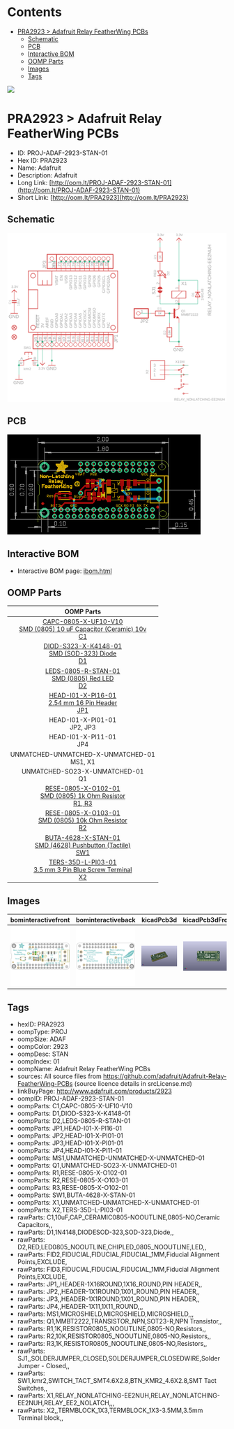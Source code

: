 



Contents
========

* [PRA2923 > Adafruit Relay FeatherWing PCBs](#pra2923--adafruit-relay-featherwing-pcbs)
	* [Schematic](#schematic)
	* [PCB](#pcb)
	* [Interactive BOM](#interactive-bom)
	* [OOMP Parts](#oomp-parts)
	* [Images](#images)
	* [Tags](#tags)
  
![][im]
# PRA2923 > Adafruit Relay FeatherWing PCBs

- ID: PROJ-ADAF-2923-STAN-01
- Hex ID: PRA2923
- Name: Adafruit
- Description: Adafruit
- Long Link: [http://oom.lt/PROJ-ADAF-2923-STAN-01](http://oom.lt/PROJ-ADAF-2923-STAN-01)
- Short Link: [http://oom.lt/PRA2923](http://oom.lt/PRA2923)

## Schematic
  
[![schem](eagleSchemImage.png)](eagleSchemImage.png)
## PCB
  
[![pcb](eagleImage.png)](eagleImage.png)
## Interactive BOM

- Interactive BOM page: [ibom.html](https://htmlpreview.github.io/?https://github.com/oomlout/oomlout_OOMP_projects/blob/main/PROJ-ADAF-2923-STAN-01/kicad/bom/ibom.html)

## OOMP Parts
  

|OOMP Parts|
| :---: |
|[CAPC-0805-X-UF10-V10<br> SMD (0805) 10 uF Capacitor (Ceramic) 10v<br> C1](https://github.com/oomlout/oomlout_OOMP_parts/tree/main/CAPC-0805-X-UF10-V10/)|
|[DIOD-S323-X-K4148-01<br> SMD (SOD-323) Diode<br> D1](https://github.com/oomlout/oomlout_OOMP_parts/tree/main/DIOD-S323-X-K4148-01/)|
|[LEDS-0805-R-STAN-01<br> SMD (0805) Red LED<br> D2](https://github.com/oomlout/oomlout_OOMP_parts/tree/main/LEDS-0805-R-STAN-01/)|
|[HEAD-I01-X-PI16-01<br> 2.54 mm 16 Pin Header<br> JP1](https://github.com/oomlout/oomlout_OOMP_parts/tree/main/HEAD-I01-X-PI16-01/)|
|HEAD-I01-X-PI01-01<BR>JP2, JP3|
|HEAD-I01-X-PI11-01<BR>JP4|
|UNMATCHED-UNMATCHED-X-UNMATCHED-01<BR>MS1, X1|
|UNMATCHED-SO23-X-UNMATCHED-01<BR>Q1|
|[RESE-0805-X-O102-01<br> SMD (0805) 1k Ohm Resistor<br> R1, R3](https://github.com/oomlout/oomlout_OOMP_parts/tree/main/RESE-0805-X-O102-01/)|
|[RESE-0805-X-O103-01<br> SMD (0805) 10k Ohm Resistor<br> R2](https://github.com/oomlout/oomlout_OOMP_parts/tree/main/RESE-0805-X-O103-01/)|
|[BUTA-4628-X-STAN-01<br> SMD (4628) Pushbutton (Tactile)<br> SW1](https://github.com/oomlout/oomlout_OOMP_parts/tree/main/BUTA-4628-X-STAN-01/)|
|[TERS-35D-L-PI03-01<br> 3.5 mm 3 Pin Blue Screw Terminal<br> X2](https://github.com/oomlout/oomlout_OOMP_parts/tree/main/TERS-35D-L-PI03-01/)|

## Images
  
  

|bominteractivefront|bominteractiveback|kicadPcb3d|kicadPcb3dFront|kicadPcb3dBack|eagleImage|eagleSchemImage|pcbdraw|pcbdrawback|
| :---: | :---: | :---: | :---: | :---: | :---: | :---: | :---: | :---: |
|[![bominteractivefront](bomFront_140.png)](bomFront.png)|[![bominteractiveback](bomBack_140.png)](bomBack.png)|[![kicadPcb3d](kicadPcb3d_140.png)](kicadPcb3d.png)|[![kicadPcb3dFront](kicadPcb3dFront_140.png)](kicadPcb3dFront.png)|[![kicadPcb3dBack](kicadPcb3dBack_140.png)](kicadPcb3dBack.png)|[![eagleImage](eagleImage_140.png)](eagleImage.png)|[![eagleSchemImage](eagleSchemImage_140.png)](eagleSchemImage.png)|[![pcbdraw](pcbdraw_140.png)](pcbdraw.png)|[![pcbdrawback](pcbdrawBack_140.png)](pcbdrawBack.png)|

## Tags

- hexID: PRA2923
- oompType: PROJ
- oompSize: ADAF
- oompColor: 2923
- oompDesc: STAN
- oompIndex: 01
- oompName: Adafruit Relay FeatherWing PCBs
- sources: All source files from https://github.com/adafruit/Adafruit-Relay-FeatherWing-PCBs (source licence details in srcLicense.md)
- linkBuyPage: http://www.adafruit.com/products/2923
- oompID: PROJ-ADAF-2923-STAN-01
- oompParts: C1,CAPC-0805-X-UF10-V10
- oompParts: D1,DIOD-S323-X-K4148-01
- oompParts: D2,LEDS-0805-R-STAN-01
- oompParts: JP1,HEAD-I01-X-PI16-01
- oompParts: JP2,HEAD-I01-X-PI01-01
- oompParts: JP3,HEAD-I01-X-PI01-01
- oompParts: JP4,HEAD-I01-X-PI11-01
- oompParts: MS1,UNMATCHED-UNMATCHED-X-UNMATCHED-01
- oompParts: Q1,UNMATCHED-SO23-X-UNMATCHED-01
- oompParts: R1,RESE-0805-X-O102-01
- oompParts: R2,RESE-0805-X-O103-01
- oompParts: R3,RESE-0805-X-O102-01
- oompParts: SW1,BUTA-4628-X-STAN-01
- oompParts: X1,UNMATCHED-UNMATCHED-X-UNMATCHED-01
- oompParts: X2,TERS-35D-L-PI03-01
- rawParts: C1,10uF,CAP_CERAMIC0805-NOOUTLINE,0805-NO,Ceramic Capacitors,,
- rawParts: D1,1N4148,DIODESOD-323,SOD-323,Diode,,
- rawParts: D2,RED,LED0805_NOOUTLINE,CHIPLED_0805_NOOUTLINE,LED,,
- rawParts: FID2,FIDUCIAL,FIDUCIAL,FIDUCIAL_1MM,Fiducial Alignment Points,EXCLUDE,
- rawParts: FID3,FIDUCIAL,FIDUCIAL,FIDUCIAL_1MM,Fiducial Alignment Points,EXCLUDE,
- rawParts: JP1,,HEADER-1X16ROUND,1X16_ROUND,PIN HEADER,,
- rawParts: JP2,,HEADER-1X1ROUND,1X01_ROUND,PIN HEADER,,
- rawParts: JP3,,HEADER-1X1ROUND,1X01_ROUND,PIN HEADER,,
- rawParts: JP4,,HEADER-1X11,1X11_ROUND,,,
- rawParts: MS1,MICROSHIELD,MICROSHIELD,MICROSHIELD,,,
- rawParts: Q1,MMBT2222,TRANSISTOR_NPN,SOT23-R,NPN Transistor,,
- rawParts: R1,1K,RESISTOR0805_NOOUTLINE,0805-NO,Resistors,,
- rawParts: R2,10K,RESISTOR0805_NOOUTLINE,0805-NO,Resistors,,
- rawParts: R3,1K,RESISTOR0805_NOOUTLINE,0805-NO,Resistors,,
- rawParts: SJ1,,SOLDERJUMPER_CLOSED,SOLDERJUMPER_CLOSEDWIRE,Solder Jumper - Closed,,
- rawParts: SW1,kmr2,SWITCH_TACT_SMT4.6X2.8,BTN_KMR2_4.6X2.8,SMT Tact Switches,,
- rawParts: X1,RELAY_NONLATCHING-EE2NUH,RELAY_NONLATCHING-EE2NUH,RELAY_EE2_NOLATCH,,,
- rawParts: X2,,TERMBLOCK_1X3,TERMBLOCK_1X3-3.5MM,3.5mm Terminal block,,



[im]: kicadPcb3d_450.png

